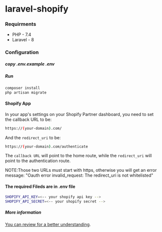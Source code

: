 # laravel-shopify

### Requirments 

* PHP - 7.4
* Laravel - 8


### Configuration

##### copy .env.example .env

##### Run

```bash
composer install
php artisan migrate
```


#### Shopify App

In your app's settings on your Shopify Partner dashboard, you need to set the callback URL to be:

```bash
https://(your-domain).com/
```

And the `redirect_uri` to be:

```bash
https://(your-domain).com/authenticate
```

The `callback URL` will point to the home route, while the `redirect_uri` will point to the authentication route.

NOTE:Those two URLs must start with https, otherwise you will get an error message:
"Oauth error invalid_request: The redirect_uri is not whitelisted"


#### The required Fileds are in .env file
```bash
SHOPIFY_API_KEY=<-- your shopify api key -->
SHOPIFY_API_SECRET=<-- your shopify secret -->
```

##### More information

[You can review for a better understanding](https://github.com/osiset/laravel-shopify/wiki).
